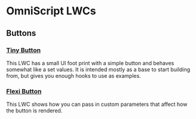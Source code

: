 # OmniScript LWCs



## Buttons

### [Tiny Button](OmniScriptLWCs/TinyButton.md)

This LWC has a small UI foot print with a simple button and behaves somewhat like a set values.  It is intended mostly as a base to start building from, but gives you enough hooks to use as examples.

### [Flexi Button](OmniScriptLWCs/FlexiButton.md)

This LWC shows how you can pass in custom parameters that affect how the button is rendered.

